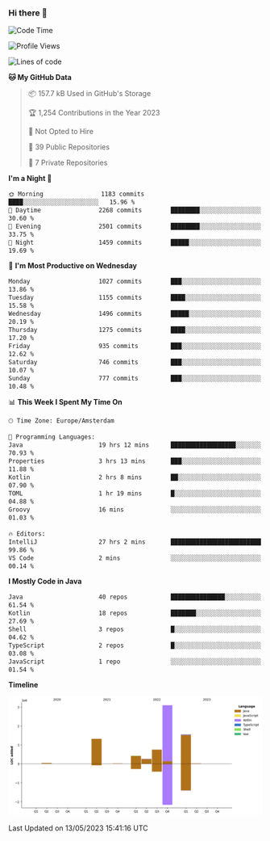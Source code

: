 ### Hi there 👋


<!--START_SECTION:waka-->
![Code Time](http://img.shields.io/badge/Code%20Time-3%2C203%20hrs%209%20mins-blue)

![Profile Views](http://img.shields.io/badge/Profile%20Views-4-blue)

![Lines of code](https://img.shields.io/badge/From%20Hello%20World%20I%27ve%20Written-7.4%20million%20lines%20of%20code-blue)

**🐱 My GitHub Data** 

> 📦 157.7 kB Used in GitHub's Storage 
 > 
> 🏆 1,254 Contributions in the Year 2023
 > 
> 🚫 Not Opted to Hire
 > 
> 📜 39 Public Repositories 
 > 
> 🔑 7 Private Repositories 
 > 
**I'm a Night 🦉** 

```text
🌞 Morning                1183 commits        ████░░░░░░░░░░░░░░░░░░░░░   15.96 % 
🌆 Daytime                2268 commits        ████████░░░░░░░░░░░░░░░░░   30.60 % 
🌃 Evening                2501 commits        ████████░░░░░░░░░░░░░░░░░   33.75 % 
🌙 Night                  1459 commits        █████░░░░░░░░░░░░░░░░░░░░   19.69 % 
```
📅 **I'm Most Productive on Wednesday** 

```text
Monday                   1027 commits        ███░░░░░░░░░░░░░░░░░░░░░░   13.86 % 
Tuesday                  1155 commits        ████░░░░░░░░░░░░░░░░░░░░░   15.58 % 
Wednesday                1496 commits        █████░░░░░░░░░░░░░░░░░░░░   20.19 % 
Thursday                 1275 commits        ████░░░░░░░░░░░░░░░░░░░░░   17.20 % 
Friday                   935 commits         ███░░░░░░░░░░░░░░░░░░░░░░   12.62 % 
Saturday                 746 commits         ███░░░░░░░░░░░░░░░░░░░░░░   10.07 % 
Sunday                   777 commits         ███░░░░░░░░░░░░░░░░░░░░░░   10.48 % 
```


📊 **This Week I Spent My Time On** 

```text
🕑︎ Time Zone: Europe/Amsterdam

💬 Programming Languages: 
Java                     19 hrs 12 mins      ██████████████████░░░░░░░   70.93 % 
Properties               3 hrs 13 mins       ███░░░░░░░░░░░░░░░░░░░░░░   11.88 % 
Kotlin                   2 hrs 8 mins        ██░░░░░░░░░░░░░░░░░░░░░░░   07.90 % 
TOML                     1 hr 19 mins        █░░░░░░░░░░░░░░░░░░░░░░░░   04.88 % 
Groovy                   16 mins             ░░░░░░░░░░░░░░░░░░░░░░░░░   01.03 % 

🔥 Editors: 
IntelliJ                 27 hrs 2 mins       █████████████████████████   99.86 % 
VS Code                  2 mins              ░░░░░░░░░░░░░░░░░░░░░░░░░   00.14 % 
```

**I Mostly Code in Java** 

```text
Java                     40 repos            ███████████████░░░░░░░░░░   61.54 % 
Kotlin                   18 repos            ███████░░░░░░░░░░░░░░░░░░   27.69 % 
Shell                    3 repos             █░░░░░░░░░░░░░░░░░░░░░░░░   04.62 % 
TypeScript               2 repos             █░░░░░░░░░░░░░░░░░░░░░░░░   03.08 % 
JavaScript               1 repo              ░░░░░░░░░░░░░░░░░░░░░░░░░   01.54 % 
```



**Timeline**

![Lines of Code chart](https://raw.githubusercontent.com/powercasgamer/powercasgamer/master/assets/bar_graph.png)


 Last Updated on 13/05/2023 15:41:16 UTC
<!--END_SECTION:waka-->
